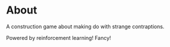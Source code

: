 # About

A construction game about making do with strange contraptions.

Powered by reinforcement learning! Fancy!
